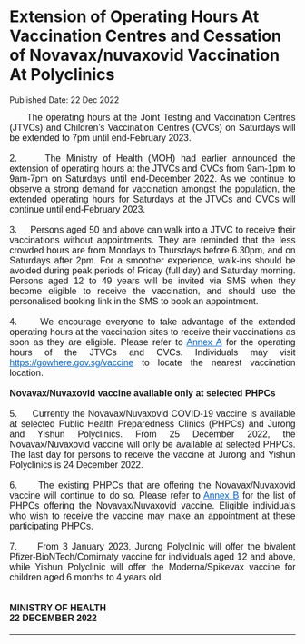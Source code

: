 <html>
    <meta http-equiv="Content-Type" content="text/html; charset=utf-8"/>
    <meta charset="utf-8"/>
    <title>Extension of Operating Hours At Vaccination Centres and Cessation of Novavax/nuvaxovid Vaccination  At Polyclinics</title>
    <body><h1>Extension of Operating Hours At Vaccination Centres and Cessation of Novavax/nuvaxovid Vaccination  At Polyclinics</h1>
    <p>Published Date: 22 Dec 2022</p> <p style="margin: 0cm; font-size: 11pt; font-family: Calibri, sans-serif; text-align: justify;"><span style="font-family: Arial; font-size: 16px;">&nbsp; &nbsp; &nbsp;The operating hours at the Joint Testing and Vaccination Centres (JTVCs) and Children’s Vaccination Centres (CVCs) on Saturdays will be extended to 7pm until end-February 2023.</span></p><p style="margin: 0cm; font-size: 11pt; font-family: Calibri, sans-serif; text-align: justify;"><span style="font-size: 16px;"><span style="font-family: Arial;">&nbsp;</span></span></p><p style="margin: 0cm; font-size: 11pt; font-family: Calibri, sans-serif; text-align: justify;"><span style="font-size: 16px;"><span style="font-family: Arial;">2.&nbsp; &nbsp; &nbsp;The Ministry of Health (MOH) had earlier announced the extension of operating hours at the JTVCs and CVCs from 9am-1pm to 9am-7pm on Saturdays until end-December 2022. As we continue to observe a strong demand for vaccination amongst the population, the extended operating hours for Saturdays at the JTVCs and CVCs will continue until end-February 2023.</span></span></p><p style="margin: 0cm 0cm 0cm 36pt; font-size: 11pt; font-family: Calibri, sans-serif; text-align: justify;"><span style="font-size: 16px;"><span style="font-family: Arial;">&nbsp;</span></span></p><p style="margin: 0cm; font-size: 11pt; font-family: Calibri, sans-serif; text-align: justify;"><span style="font-size: 16px;"><span style="font-family: Arial;">3.&nbsp; &nbsp; &nbsp;Persons aged 50 and above can walk into a JTVC to receive their vaccinations without appointments. They are reminded that the less crowded hours are from Mondays to Thursdays before 6.30pm, and on Saturdays after 2pm. For a smoother experience, walk-ins should be avoided during peak periods of Friday (full day) and Saturday morning. Persons aged 12 to 49 years will be invited via SMS when they become eligible to receive the vaccination, and should use the personalised booking link in the SMS to book an appointment.</span></span></p><p style="margin: 0cm 0cm 0cm 36pt; font-size: 11pt; font-family: Calibri, sans-serif; text-align: justify;"><span style="font-size: 16px;"><span style="font-family: Arial;">&nbsp;</span></span></p><p style="margin: 0cm; font-size: 11pt; font-family: Calibri, sans-serif; text-align: justify;"><span style="font-size: 16px;"><span style="font-family: Arial;">4.&nbsp; &nbsp; &nbsp;We encourage everyone to take advantage of the extended operating hours at the vaccination sites to receive their vaccinations as soon as they are eligible. Please refer to <a href="/docs/librariesprovider5/default-document-library/annex-a7d6842eaf0e8410ea0f955a0f16df0cb.pdf?sfvrsn=d880032f_0"></a><a href="/docs/librariesprovider5/default-document-library/annex-a28c471b2f8c1444598673ab38727952f.pdf?sfvrsn=ea0535d8_0" style="color: rgb(5, 99, 193);" title="Annex A">Annex A</a>&nbsp;for the operating hours of the JTVCs and CVCs. Individuals may visit <a href="https://gowhere.gov.sg/vaccine" style="color: rgb(5, 99, 193);">https://gowhere.gov.sg/vaccine</a> to locate the nearest vaccination location.</span></span></p><p style="margin: 0cm; font-size: 11pt; font-family: Calibri, sans-serif; text-align: justify;"><span style="font-size: 16px;"><span style="font-family: Arial;">&nbsp;</span></span></p><p style="margin: 0cm; font-size: 11pt; font-family: Calibri, sans-serif; text-align: justify;"><span style="font-size: 16px;"><span style="font-family: Arial;"><strong>Novavax/Nuvaxovid vaccine available only at selected PHPCs</strong></span></span></p><p style="margin: 0cm; font-size: 11pt; font-family: Calibri, sans-serif; text-align: justify;"><span style="font-size: 16px;"><span style="font-family: Arial;">&nbsp;</span></span></p><p style="margin: 0cm; font-size: 11pt; font-family: Calibri, sans-serif; text-align: justify;"><span style="font-size: 16px;"><span style="font-family: Arial;">5.&nbsp; &nbsp; &nbsp;Currently the Novavax/Nuvaxovid COVID-19 vaccine is available at selected Public Health Preparedness Clinics (PHPCs) and Jurong and Yishun Polyclinics. From 25 December 2022, the Novavax/Nuvaxovid vaccine will only be available at selected PHPCs. The last day for persons to receive the vaccine at Jurong and Yishun Polyclinics is 24 December 2022.</span></span></p><p style="margin: 0cm; font-size: 11pt; font-family: Calibri, sans-serif; text-align: justify;"><span style="font-size: 16px;"><span style="font-family: Arial;">&nbsp;</span></span></p><p style="margin: 0cm; font-size: 11pt; font-family: Calibri, sans-serif; text-align: justify;"><span style="font-size: 16px;"><span style="font-family: Arial;">6.&nbsp; &nbsp; &nbsp;The existing PHPCs that are offering the Novavax/Nuvaxovid vaccine will continue to do so. Please refer to <a href="/docs/librariesprovider5/default-document-library/annex-be62a9dc1ad4b42289990a32861acf6c8.pdf?sfvrsn=e861df21_0" style="color: rgb(5, 99, 193);" title="Annex B">Annex B</a>&nbsp;for the list of PHPCs offering the Novavax/Nuvaxovid vaccine. Eligible individuals who wish to receive the vaccine may make an appointment at these participating PHPCs.</span></span></p><p style="margin: 0cm; font-size: 11pt; font-family: Calibri, sans-serif; text-align: justify;"><span style="font-size: 16px;"><span style="font-family: Arial;">&nbsp;</span></span></p><p style="margin: 0cm; font-size: 11pt; font-family: Calibri, sans-serif; text-align: justify;"><span style="font-size: 16px;"><span style="font-family: Arial;">7.&nbsp; &nbsp; &nbsp;From 3 January 2023, Jurong Polyclinic will offer the bivalent Pfizer-BioNTech/Comirnaty vaccine for individuals aged 12 and above, while Yishun Polyclinic will offer the Moderna/Spikevax vaccine for children aged 6 months to 4 years old.</span></span></p><p style="margin: 0cm; font-size: 11pt; font-family: Calibri, sans-serif; text-align: justify;"><span style="font-size: 16px;"><span style="font-family: Arial;">&nbsp;</span></span></p><p style="margin: 0cm; font-size: 11pt; font-family: Calibri, sans-serif; text-align: justify;"><span style="font-size: 16px;"><span style="font-family: Arial;">&nbsp;</span></span></p><p class="paragraph" style="margin: 0cm; font-size: 12pt; font-family: &quot;Times New Roman&quot;, serif; text-align: justify;"><span style="font-family: Arial;"><span class="normaltextrun"><strong>MINISTRY OF HEALTH</strong></span><span class="eop"></span></span></p><div style="padding: 0cm 0cm 1pt; border-top: none; border-right: none; border-bottom-width: 1pt; border-bottom-style: solid; border-left: none; text-align: justify;"><p class="paragraph" style="margin: 0cm; padding: 0cm; font-size: 12pt; font-family: &quot;Times New Roman&quot;, serif; border: none;"><span style="font-family: Arial;"><span class="normaltextrun"><strong>22&nbsp;DECEMBER&nbsp;2022</strong></span><span class="eop"></span></span></p><p class="paragraph" style="margin: 0cm; padding: 0cm; font-size: 12pt; font-family: &quot;Times New Roman&quot;, serif; border: none;"><span style="font-family: Arial;">&nbsp;</span></p></div><p class="paragraph" style="margin: 0cm; font-size: 12pt; font-family: &quot;Times New Roman&quot;, serif; text-align: justify;"><span style="font-family: Arial;">&nbsp;</span></p></body>
</html>